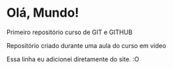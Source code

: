 # Olá, Mundo!
 Primeiro repositório curso de GIT e GITHUB

 Repositório criado durante uma aula do curso em vídeo

Essa linha eu adicionei diretamente do site. :O
